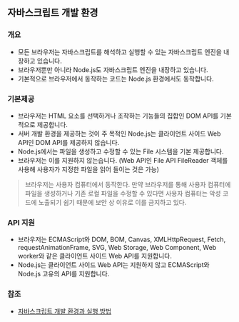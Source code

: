 ## 자바스크립트 개발 환경


### 개요

* 모든 브라우저는 자바스크립트를 해석하고 실행할 수 있는 자바스크립트 엔진을 내장하고 있습니다.  
* 브라우저뿐만 아니라 Node.js도 자바스크립트 엔진을 내장하고 있습니다.  
* 기본적으로 브라우저에서 동작하는 코드는 Node.js 환경에서도 동작합니다. 

### 기본제공

* 브라우저는 HTML 요소를 선택하거나 조작하는 기능들의 집합인 DOM API를 기본적으로 제공합니다.  
* 서버 개발 환경을 제공하는 것이 주 목적인 Node.js는 클라이언트 사이드 Web API인 DOM API를 제공하지 않습니다.  
* Node.js에서는 파일을 생성하고 수정할 수 있는 File 시스템을 기본 제공합니다.  
* 브라우저는 이를 지원하지 않는습니다. (Web API인 File API FileReader 객체를 사용해 사용자가 지정한 파일을 읽어 들이는 것은 가능)

> 브라우저는 사용자 컴퓨터에서 동작한다. 만약 브라우저를 통해 사용자 컴퓨터에 파일을 생성하거나 기존 로컬 파일을 수정할 수 있다면 사용자 컴퓨터는 악성 코드에 노출되기 쉽기 때문에 보안 상 이유로 이를 금지하고 있다.

### API 지원

* 브라우저는 ECMAScript와 DOM, BOM, Canvas, XMLHttpRequest, Fetch, requestAnimationFrame, SVG, Web Storage, Web Component, Web worker와 같은 클라이언트 사이드 Web API를 지원합니다.  
*  Node.js는 클라이언트 사이드 Web API는 지원하지 않고 ECMAScript와 Node.js 고유의 API를 지원합니다.  


### 참조

- [자바스크립트 개발 환경과 실행 방법](https://poiemaweb.com/js-hello-world)

